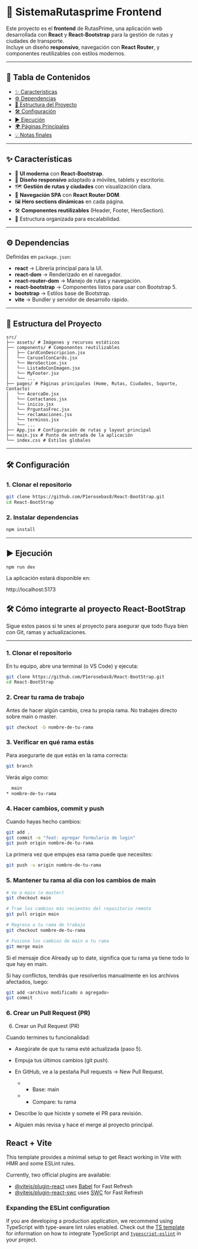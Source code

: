 # 🎨 SistemaRutasprime Frontend

Este proyecto es el **frontend** de RutasPrime, una aplicación web desarrollada con **React** y **React-Bootstrap** para la gestión de rutas y ciudades de transporte.  
Incluye un diseño **responsivo**, navegación con **React Router**, y componentes reutilizables con estilos modernos.

---

## 📖 Tabla de Contenidos

* [✨ Características](#-características)
* [⚙️ Dependencias](#-dependencias)
* [📂 Estructura del Proyecto](#-estructura-del-proyecto)
* [🛠️ Configuración](#-configuración)
* [▶️ Ejecución](#-ejecución)
* [🌍 Páginas Principales](#-páginas-principales)
* [💡 Notas finales](#-notas-finales)

---

## ✨ Características

* 🎨 **UI moderna** con **React-Bootstrap**.
* 📱 **Diseño responsivo** adaptado a móviles, tablets y escritorio.
* 🗺️ **Gestión de rutas y ciudades** con visualización clara.
* 🔄 **Navegación SPA** con **React Router DOM**.
* 🖼️ **Hero sections dinámicas** en cada página.
* 🛠️ **Componentes reutilizables** (Header, Footer, HeroSection).
* 📂 Estructura organizada para escalabilidad.

---

## ⚙️ Dependencias

Definidas en `package.json`:

* **react** → Librería principal para la UI.
* **react-dom** → Renderizado en el navegador.
* **react-router-dom** → Manejo de rutas y navegación.
* **react-bootstrap** → Componentes listos para usar con Bootstrap 5.
* **bootstrap** → Estilos base de Bootstrap.
* **vite** → Bundler y servidor de desarrollo rápido.

---

## 📂 Estructura del Proyecto
```
src/
├── assets/ # Imágenes y recursos estáticos
├── components/ # Componentes reutilizables
│   ├── CardConDescripcion.jsx
│   └── CaruselConCards.jsx
│   └── HeroSection.jsx
│   └── ListadoConImagen.jsx
│   └── MyFooter.jsx
│   └── ...
├── pages/ # Páginas principales (Home, Rutas, Ciudades, Soporte, Contacto)
│   └── AcercaDe.jsx
│   └── Contactanos.jsx
│   └── inicio.jsx
│   └── PrguntasFrec.jsx
│   └── reclamaciones.jsx
│   └── terminos.jsx
│   └── ...
├── App.jsx # Configuración de rutas y layout principal
├── main.jsx # Punto de entrada de la aplicación
└── index.css # Estilos globales
```
---

## 🛠️ Configuración

### 1. Clonar el repositorio

```bash
git clone https://github.com/P1erosebas8/React-BootStrap.git
cd React-BootStrap
```
### 2. Instalar dependencias
```bash
npm install
```
---

## ▶️ Ejecución

```bash
npm run dev
```
La aplicación estará disponible en:

http://localhost:5173

## 🛠️ Cómo integrarte al proyecto React-BootStrap

Sigue estos pasos si te unes al proyecto para asegurar que todo fluya bien con Git, ramas y actualizaciones.

---

### 1. Clonar el repositorio

En tu equipo, abre una terminal (o VS Code) y ejecuta:

```bash
git clone https://github.com/P1erosebas8/React-BootStrap.git
cd React-BootStrap
```

### 2. Crear tu rama de trabajo

Antes de hacer algún cambio, crea tu propia rama. No trabajes directo sobre main o master.

```bash
git checkout -b nombre-de-tu-rama
```

### 3. Verificar en qué rama estás

Para asegurarte de que estás en la rama correcta:

```bash
git branch
```
Verás algo como:
```bash
  main
* nombre-de-tu-rama
```

### 4. Hacer cambios, commit y push

Cuando hayas hecho cambios:

```bash
git add .
git commit -m "feat: agregar formulario de login"
git push origin nombre-de-tu-rama
```
La primera vez que empujes esa rama puede que necesites:

```bash
git push -u origin nombre-de-tu-rama
```

### 5. Mantener tu rama al día con los cambios de main

```bash
# Ve a main (o master)
git checkout main

# Trae los cambios más recientes del repositorio remoto
git pull origin main

# Regresa a tu rama de trabajo
git checkout nombre-de-tu-rama

# Fusiona los cambios de main a tu rama
git merge main
```
Si el mensaje dice Already up to date, significa que tu rama ya tiene todo lo que hay en main.

Si hay conflictos, tendrás que resolverlos manualmente en los archivos afectados, luego:
```bash
git add <archivo modificado o agregado>
git commit

```
### 6. Crear un Pull Request (PR)
6. Crear un Pull Request (PR)

Cuando termines tu funcionalidad:

* Asegúrate de que tu rama esté actualizada (paso 5).

* Empuja tus últimos cambios (git push).

* En GitHub, ve a la pestaña Pull requests → New Pull Request.

    * * Base: main
    * * Compare: tu rama

* Describe lo que hiciste y somete el PR para revisión.

* Alguien más revisa y hace el merge al proyecto principal.


## React + Vite

This template provides a minimal setup to get React working in Vite with HMR and some ESLint rules.

Currently, two official plugins are available:

- [@vitejs/plugin-react](https://github.com/vitejs/vite-plugin-react/blob/main/packages/plugin-react) uses [Babel](https://babeljs.io/) for Fast Refresh
- [@vitejs/plugin-react-swc](https://github.com/vitejs/vite-plugin-react/blob/main/packages/plugin-react-swc) uses [SWC](https://swc.rs/) for Fast Refresh

### Expanding the ESLint configuration

If you are developing a production application, we recommend using TypeScript with type-aware lint rules enabled. Check out the [TS template](https://github.com/vitejs/vite/tree/main/packages/create-vite/template-react-ts) for information on how to integrate TypeScript and [`typescript-eslint`](https://typescript-eslint.io) in your project.
